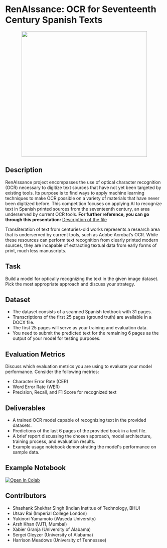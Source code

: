 # RenAIssance: OCR for Seventeenth Century Spanish Texts
<!-- ![coverImage](./cover.webp) -->
<p align="center">
<img src="https://raw.githubusercontent.com/ML4SCI/DeepLearnHackathon/Renaissance/NLPRenaissanceChallenge/images/cover.webp" width="400">
</p>

## Description
RenAIssance project encompasses the use of optical character recognition (OCR) necessary to digitize text sources that have not yet been targeted by existing tools. Its purpose is to find ways to apply machine learning techniques to make OCR possible on a variety of materials that have never been digitized before. This competition focuses on applying AI to recognize text in Spanish printed sources from the seventeenth century, an area underserved by current OCR tools. 
**For further reference, you can go through this presentation:** [Description of the file](https://github.com/ML4SCI/DeepLearnHackathon/blob/main/NLPRenaissanceChallenge/data/Hackathon%20training%20-%20print%20irregularities.pptx)
 

Transliteration of text from centuries-old works represents a research area that is underserved by current tools, such as Adobe Acrobat’s OCR. While these resources can perform text recognition from clearly printed modern sources, they are incapable of extracting textual data from early forms of print, much less manuscripts.

## Task
Build a model for optically recognizing the text in the given image dataset. Pick the most appropriate approach and discuss your strategy.

## Dataset
- The dataset consists of a scanned Spanish textbook with 31 pages.
- Transcriptions of the first 25 pages (ground truth) are available in a DOCX file.
- The first 25 pages will serve as your training and evaluation data.
- You need to submit the predicted text for the remaining 6 pages as the output of your model for testing purposes.

## Evaluation Metrics
Discuss which evaluation metrics you are using to evaluate your model performance. Consider the following metrics:
- Character Error Rate (CER)
- Word Error Rate (WER)
- Precision, Recall, and F1 Score for recognized text

## Deliverables
- A trained OCR model capable of recognizing text in the provided datasets.
- Predictions of the last 6 pages of the provided book in a text file.
- A brief report discussing the chosen approach, model architecture, training process, and evaluation results.
- Example usage notebook demonstrating the model's performance on sample data.

## Example Notebook
[![Open In Colab](https://colab.research.google.com/assets/colab-badge.svg)](https://colab.research.google.com/drive/1WqGVqVBns5HqVfXflEP_KcPVr41NuVVn?usp=sharing)

## Contributors


- Shashank Shekhar Singh (Indian Institue of Technology, BHU)
- Utsav Rai (Imperial College London)
- Yukinori Yamamoto (Waseda University)
- Arsh Khan (VJTI, Mumbai)
- Xabier Granja (University of Alabama)
- Sergei Gleyzer (University of Alabama)
- Harrison Meadows (University of Tennessee)
 
